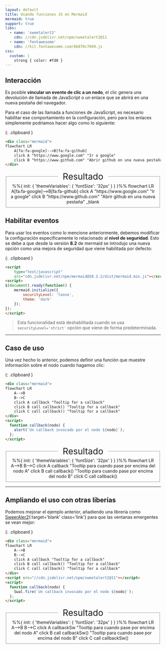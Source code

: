 ```yaml
---
layout: default
title: Usando funciones JS en Mermaid
mermaid: true
support: true
libs:
  - name: 'sweetalert2'
    cdn: //cdn.jsdelivr.net/npm/sweetalert2@11
  - name: 'fontawesome'
    cdn: //kit.fontawesome.com/6b8f0c7049.js
css:
  custom: |
    strong { color: #fd8 }
---
```


## Interacción

Es posible **vincular un evento de clic a un nodo**, el clic genera una devolución de llamada de JavaScript o un enlace que se abrirá en una nueva pestaña del navegador.

Para el caso de las llamada a funciones de JavaScript, es necesario habilitar ese comportamiento en la configuración, pero para los enlaces simplemente podríamos hacer algo como lo siguiente:

{: .clipboard }
```html
<div class="mermaid">
flowchart LR
    A[fa:fa-google]-->B[fa:fa-github]
    click A "https://www.google.com" "Ir a google"
    click B "https://www.github.com" "Abrir github en una nueva pestaña" _blank
</div>
```

<fieldset>
	<legend align='center' style="font-size: 28px; padding: 0 15px">Resultado</legend>
<div class="mermaid" align="center">
%%{
  init: {
    'themeVariables': {
      'fontSize': '32px'
    }
  }
}%%
flowchart LR
    A[fa:fa-google]-->B[fa:fa-github]
    click A "https://www.google.com" "Ir a google"
    click B "https://www.github.com" "Abrir github en una nueva pestaña" _blank
</div>
</fieldset>

## Habilitar eventos

Para usar los eventos como lo mencione anteriormente, debemos modificar la configuración específicamente lo relacionado al **nivel de seguridad**. Esto se debe a que desde la versión **8.2** de mermaid se introdujo una nueva opción como una mejora de seguridad que viene habilitada por defecto:

{: .clipboard }
```html
<script 
	type="text/javascript" 
	src="cdn.jsdelivr.net/npm/mermaid@10.2.2/dist/mermaid.min.js"></script>
<script>
$(document).ready(function() {
	mermaid.initialize({
		securityLevel: 'loose',
		theme: 'dark'
	});
});
</script>
```

> Esta funcionalidad está deshabilitada cuando se usa `securityLevel='strict'` opción que viene de forma predeterminada.

---

## Caso de uso

Una vez hecho lo anterior, podemos definir una función que muestre información sobre el nodo cuando hagamos clic:

{: .clipboard }
```html
<div class="mermaid">
flowchart LR
    A-->B
    B-->C
    click A callback "Tooltip for a callback"
    click B call callback() "Tooltip for a callback"
    click C call callback() "Tooltip for a callback"
</div>
<script>
  function callback(nodo) {
    alert(`Un callback invocado por el nodo ${nodo}`);
  };
</script>
```

<fieldset>
	<legend align='center' style="font-size: 28px; padding: 0 15px">Resultado</legend>
	<div class="mermaid" align='center'>
	%%{
	  init: {
	    'themeVariables': {
	      'fontSize': '32px'
	    }
	  }
	}%%
	flowchart LR
	    A-->B
	    B-->C
	    click A callback "Tooltip para cuando pase por encima del nodo A"
	    click B call callback() "Tooltip para cuando pase por encima del nodo B"
	    click C call callback()
	</div>
</fieldset>

<script>
  function callback(nodo) {
    alert(`Un callback invocado por el nodo ${nodo}`);
  };
</script>

---

## Ampliando el uso con otras liberías

Podemos mejorar el ejemplo anterior, añadiendo una librería como [SweerAler2](https://sweetalert2.github.io/){:target='blank' class='link'} para que las ventanas emergentes se vean mejor:

{: .clipboard }
```html
<div class="mermaid">
flowchart LR
    A-->B
    B-->C
    click A callback "Tooltip for a callback"
    click B call callback() "Tooltip for a callback"
    click C call callback() "Tooltip for a callback"
</div>
<script src="//cdn.jsdelivr.net/npm/sweetalert2@11"></script>
<script>
  function callback(nodo) {
    Swal.fire(`Un callback invocado por el nodo ${nodo}`);
  };
</script>
```


<fieldset>
	<legend align='center' style="font-size: 28px; padding: 0 15px">Resultado</legend>
	<div class="mermaid" align='center'>
	%%{
	  init: {
	    'themeVariables': {
	      'fontSize': '32px'
	    }
	  }
	}%%
	flowchart LR
	    A-->B
	    B-->C
	    click A callbackSw "Tooltip para cuando pase por encima del nodo A"
	    click B call callbackSw() "Tooltip para cuando pase por encima del nodo B"
	    click C call callbackSw()
	</div>
</fieldset>

<script>
  function callbackSw(nodo) {
    Swal.fire(`Un callback invocado por el nodo ${nodo}`);
  };
</script>
